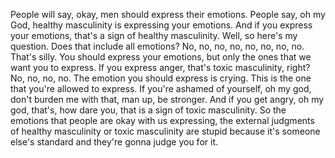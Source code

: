  People will say, okay, men should express their emotions. People say, oh my God, healthy masculinity is expressing your emotions. And if you express your emotions, that's a sign of healthy masculinity. Well, so here's my question. Does that include all emotions? No, no, no, no, no, no, no, no. That's silly. You should express your emotions, but only the ones that we want you to express. If you express anger, that's toxic masculinity, right? No, no, no, no. The emotion you should express is crying. This is the one that you're allowed to express. If you're ashamed of yourself, oh my god, don't burden me with that, man up, be stronger. And if you get angry, oh my god, that's, how dare you, that is a sign of toxic masculinity. So the emotions that people are okay with us expressing, the external judgments of healthy masculinity or toxic masculinity are stupid because it's someone else's standard and they're gonna judge you for it.